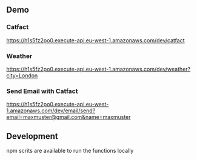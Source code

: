 
## Demo

### Catfact
https://h1s5fz2po0.execute-api.eu-west-1.amazonaws.com/dev/catfact

### Weather
https://h1s5fz2po0.execute-api.eu-west-1.amazonaws.com/dev/weather?city=London

### Send Email with Catfact
https://h1s5fz2po0.execute-api.eu-west-1.amazonaws.com/dev/email/send?email=maxmuster@gmail.com&name=maxmuster

## Development
npm scrits are available to run the functions locally